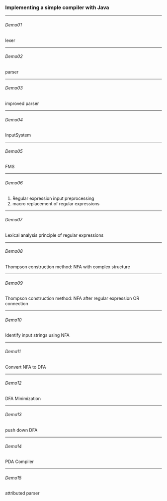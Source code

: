### Implementing a simple compiler with Java
***
###### Demo01
lexer
***
###### Demo02
parser
***
###### Demo03
improved parser
***
###### Demo04
InputSystem
****
###### Demo05
FMS
***
###### Demo06
1. Regular expression input preprocessing
2. macro replacement of regular expressions
***
###### Demo07
Lexical analysis principle of regular expressions
***
###### Demo08
Thompson construction method: NFA with complex structure
***
###### Demo09
Thompson construction method: NFA after regular expression OR connection
***
###### Demo10
Identify input strings using NFA
***
###### Demo11
Convert NFA to DFA
***
###### Demo12
DFA Minimization
***
###### Demo13
push down DFA
***
###### Demo14
PDA Compiler
***
###### Demo15
attributed parser